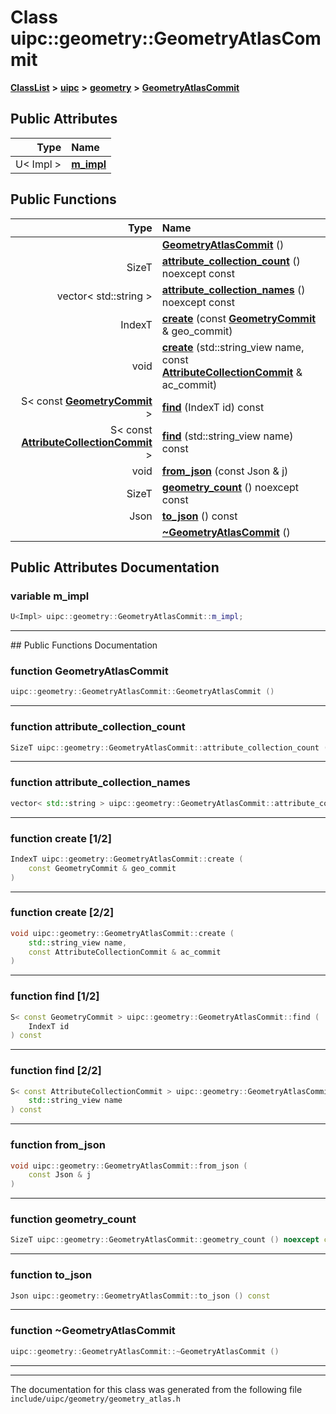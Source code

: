 

# Class uipc::geometry::GeometryAtlasCommit



[**ClassList**](annotated.md) **>** [**uipc**](namespaceuipc.md) **>** [**geometry**](namespaceuipc_1_1geometry.md) **>** [**GeometryAtlasCommit**](classuipc_1_1geometry_1_1_geometry_atlas_commit.md)


























## Public Attributes

| Type | Name |
| ---: | :--- |
|  U&lt; Impl &gt; | [**m\_impl**](#variable-m_impl)  <br> |
















## Public Functions

| Type | Name |
| ---: | :--- |
|   | [**GeometryAtlasCommit**](#function-geometryatlascommit) () <br> |
|  SizeT | [**attribute\_collection\_count**](#function-attribute_collection_count) () noexcept const<br> |
|  vector&lt; std::string &gt; | [**attribute\_collection\_names**](#function-attribute_collection_names) () noexcept const<br> |
|  IndexT | [**create**](#function-create-12) (const [**GeometryCommit**](classuipc_1_1geometry_1_1_geometry_commit.md) & geo\_commit) <br> |
|  void | [**create**](#function-create-22) (std::string\_view name, const [**AttributeCollectionCommit**](classuipc_1_1geometry_1_1_attribute_collection_commit.md) & ac\_commit) <br> |
|  S&lt; const [**GeometryCommit**](classuipc_1_1geometry_1_1_geometry_commit.md) &gt; | [**find**](#function-find-12) (IndexT id) const<br> |
|  S&lt; const [**AttributeCollectionCommit**](classuipc_1_1geometry_1_1_attribute_collection_commit.md) &gt; | [**find**](#function-find-22) (std::string\_view name) const<br> |
|  void | [**from\_json**](#function-from_json) (const Json & j) <br> |
|  SizeT | [**geometry\_count**](#function-geometry_count) () noexcept const<br> |
|  Json | [**to\_json**](#function-to_json) () const<br> |
|   | [**~GeometryAtlasCommit**](#function-geometryatlascommit) () <br> |




























## Public Attributes Documentation




### variable m\_impl 

```C++
U<Impl> uipc::geometry::GeometryAtlasCommit::m_impl;
```




<hr>
## Public Functions Documentation




### function GeometryAtlasCommit 

```C++
uipc::geometry::GeometryAtlasCommit::GeometryAtlasCommit () 
```




<hr>



### function attribute\_collection\_count 

```C++
SizeT uipc::geometry::GeometryAtlasCommit::attribute_collection_count () noexcept const
```




<hr>



### function attribute\_collection\_names 

```C++
vector< std::string > uipc::geometry::GeometryAtlasCommit::attribute_collection_names () noexcept const
```




<hr>



### function create [1/2]

```C++
IndexT uipc::geometry::GeometryAtlasCommit::create (
    const GeometryCommit & geo_commit
) 
```




<hr>



### function create [2/2]

```C++
void uipc::geometry::GeometryAtlasCommit::create (
    std::string_view name,
    const AttributeCollectionCommit & ac_commit
) 
```




<hr>



### function find [1/2]

```C++
S< const GeometryCommit > uipc::geometry::GeometryAtlasCommit::find (
    IndexT id
) const
```




<hr>



### function find [2/2]

```C++
S< const AttributeCollectionCommit > uipc::geometry::GeometryAtlasCommit::find (
    std::string_view name
) const
```




<hr>



### function from\_json 

```C++
void uipc::geometry::GeometryAtlasCommit::from_json (
    const Json & j
) 
```




<hr>



### function geometry\_count 

```C++
SizeT uipc::geometry::GeometryAtlasCommit::geometry_count () noexcept const
```




<hr>



### function to\_json 

```C++
Json uipc::geometry::GeometryAtlasCommit::to_json () const
```




<hr>



### function ~GeometryAtlasCommit 

```C++
uipc::geometry::GeometryAtlasCommit::~GeometryAtlasCommit () 
```




<hr>

------------------------------
The documentation for this class was generated from the following file `include/uipc/geometry/geometry_atlas.h`

